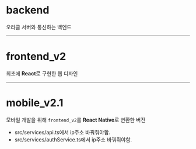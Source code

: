 # backend
오라클 서버와 통신하는 백엔드

---

# frontend_v2
최초에 **React**로 구현한 웹 디자인

---

# mobile_v2.1
모바일 개발을 위해 `frontend_v2`를 **React Native**로 변환한 버전
* src/services/api.ts에서 ip주소 바꿔줘야함.
* src/services/authService.ts에서 ip주소 바꿔줘야함.
